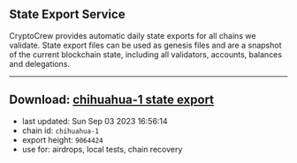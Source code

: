 ## State Export Service
CryptoCrew provides automatic daily state exports for all chains we validate. State export files can be used as genesis files and are a snapshot of the current blockchain state, including all validators, accounts, balances and delegations.

---
**Download: [chihuahua-1 state export](https://dl.ccvalidators.com/SERVICE/chihuahua/chihuahua-1_export_9064424.json)**
---

- last updated: Sun Sep 03 2023 16:56:14
- chain id: `chihuahua-1`
- export height: `9064424`
- use for: airdrops, local tests, chain recovery
